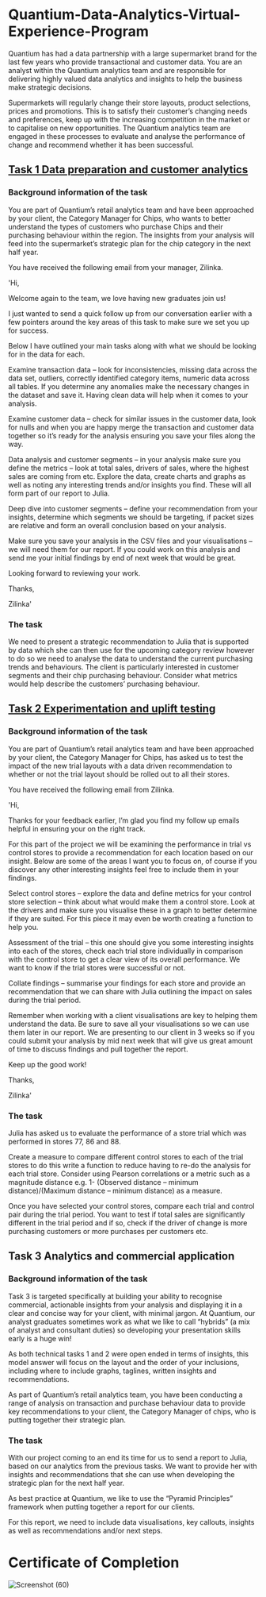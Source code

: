 # Quantium-Data-Analytics-Virtual-Experience-Program

Quantium has had a data partnership with a large supermarket brand for the last few years who provide transactional and customer data. You are an analyst within the Quantium analytics team and are responsible for delivering highly valued data analytics and insights to help the business make strategic decisions. 

Supermarkets will regularly change their store layouts, product selections, prices and promotions. This is to satisfy their customer’s changing needs and preferences, keep up with the increasing competition in the market or to capitalise on new opportunities. The Quantium analytics team are engaged in these processes to evaluate and analyse the performance of change and recommend whether it has been successful. 


## [Task 1 Data preparation and customer analytics](https://github.com/GaurabKundu1/Quantium-Data-Analytics-Virtual-Experience-Program/tree/main/Task%201)

### Background information of the task
You are part of Quantium’s retail analytics team and have been approached by your client, the Category Manager for Chips, who wants to better understand the types of customers who purchase Chips and their purchasing behaviour within the region.
The insights from your analysis will feed into the supermarket’s strategic plan for the chip category in the next half year.

You have received the following email from your manager, Zilinka.

'Hi, 

Welcome again to the team, we love having new graduates join us! 

I just wanted to send a quick follow up from our conversation earlier with a few pointers around the key areas of this task to make sure we set you up for success. 

Below I have outlined your main tasks along with what we should be looking for in the data for each. 

Examine transaction data – look for inconsistencies, missing data across the data set, outliers, correctly identified category items, numeric data across all tables. If you determine any anomalies make the necessary changes in the dataset and save it. Having clean data will help when it comes to your analysis. 

Examine customer data – check for similar issues in the customer data, look for nulls and when you are happy merge the transaction and customer data together so it’s ready for the analysis ensuring you save your files along the way.

Data analysis and customer segments – in your analysis make sure you define the metrics – look at total sales, drivers of sales, where the highest sales are coming from etc. Explore the data, create charts and graphs as well as noting any interesting trends and/or insights you find. These will all form part of our report to Julia. 

Deep dive into customer segments – define your recommendation from your insights, determine which segments we should be targeting, if packet sizes are relative and form an overall conclusion based on your analysis. 

Make sure you save your analysis in the CSV files and your visualisations – we will need them for our report. If you could work on this analysis and send me your initial findings by end of next week that would be great.  

Looking forward to reviewing your work. 

Thanks, 

Zilinka'

### The task
We need to present a strategic recommendation to Julia that is supported by data which she can then use for the upcoming category review however to do so we need to analyse the data to understand the current purchasing trends and behaviours. The client is particularly interested in customer segments and their chip purchasing behaviour. Consider what metrics would help describe the customers’ purchasing behaviour.  


## [Task 2 Experimentation and uplift testing](https://github.com/GaurabKundu1/Quantium-Data-Analytics-Virtual-Experience-Program/tree/main/Task%202)

### Background information of the task
You are part of Quantium’s retail analytics team and have been approached by your client, the Category Manager for Chips, has asked us to test the impact of the new trial layouts with a data driven recommendation to whether or not the trial layout should be rolled out to all their stores.

You have received the following email from Zilinka.

'Hi, 

Thanks for your feedback earlier, I’m glad you find my follow up emails helpful in ensuring your on the right track.

For this part of the project we will be examining the performance in trial vs control stores to provide a recommendation for each location based on our insight. Below are some of the areas I want you to focus on, of course if you discover any other interesting insights feel free to include them in your findings.

Select control stores – explore the data and define metrics for your control store selection – think about what would make them a control store. Look at the drivers and make sure you visualise these in a graph to better determine if they are suited. For this piece it may even be worth creating a function to help you. 

Assessment of the trial – this one should give you some interesting insights into each of the stores, check each trial store individually in comparison with the control store to get a clear view of its overall performance. We want to know if the trial stores were successful or not. 

Collate findings – summarise your findings for each store and provide an recommendation that we can share with Julia outlining the impact on sales during the trial period.

Remember when working with a client visualisations are key to helping them understand the data. Be sure to save all your visualisations so we can use them later in our report. We are presenting to our client in 3 weeks so if you could submit your analysis by mid next week that will give us great amount of time to discuss findings and pull together the report.

Keep up the good work!

Thanks, 

Zilinka'

### The task
Julia has asked us to evaluate the performance of a store trial which was performed in stores 77, 86 and 88.


Create a measure to compare different control stores to each of the trial stores to do this write a function to reduce having to re-do the analysis for each trial store. Consider using Pearson correlations or a metric such as a magnitude distance e.g. 1- (Observed distance – minimum distance)/(Maximum distance – minimum distance) as a measure.


Once you have selected your control stores, compare each trial and control pair during the trial period. You want to test if total sales are significantly different in the trial period and if so, check if the driver of change is more purchasing customers or more purchases per customers etc.


## Task 3 Analytics and commercial application

### Background information of the task
Task 3 is targeted specifically at building your ability to recognise commercial, actionable insights from your analysis and displaying it in a clear and concise way for your client, with minimal jargon. At Quantium, our analyst graduates sometimes work as what we like to call “hybrids” (a mix of analyst and consultant duties) so developing your presentation skills early is a huge win!

As both technical tasks 1 and 2 were open ended in terms of insights, this model answer will focus on the layout and the order of your inclusions, including where to include graphs, taglines, written insights and recommendations.

As part of Quantium’s retail analytics team, you have been conducting a range of analysis on transaction and purchase behaviour data to provide key recommendations to your client, the Category Manager of chips, who is putting together their strategic plan. 

### The task
With our project coming to an end its time for us to send a report to Julia, based on our analytics from the previous tasks. We want to provide her with insights and recommendations that she can use when developing the strategic plan for the next half year.


As best practice at Quantium, we like to use the “Pyramid Principles” framework when putting together a report for our clients. 


For this report, we need to include data visualisations, key callouts, insights as well as recommendations and/or next steps.

# Certificate of  Completion
![Screenshot (60)](https://user-images.githubusercontent.com/86102231/138444190-910c1858-5b1f-492a-a5e1-01b21a38325f.png)
